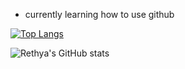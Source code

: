 - currently learning how to use github

[![Top Langs](https://github-readme-stats.vercel.app/api/top-langs/?username=rethya)](https://github.com/anuraghazra/github-readme-stats)

![Rethya's GitHub stats](https://github-readme-stats.vercel.app/api?username=rethya&show_icons=true) <!-- "&theme=anytheme" can be added to the end of the url --->

<!---
rethya/rethya is a ✨ special ✨ repository because its `README.md` (this file) appears on your GitHub profile.
You can click the Preview link to take a look at your changes.
--->
